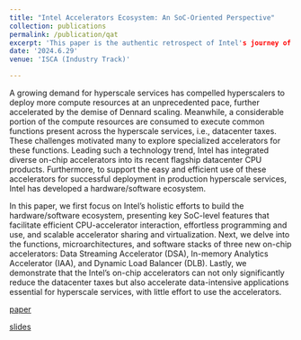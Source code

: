 ```yaml
---
title: "Intel Accelerators Ecosystem: An SoC-Oriented Perspective"
collection: publications
permalink: /publication/qat
excerpt: 'This paper is the authentic retrospect of Intel's journey of building SoC-level features and software ecosystems for accelerators, and integrating various data accelerators into the modern Xeon CPU chips. [paper](https://ieeexplore.ieee.org/document/10609705) [slides](https://YifanYuan3.github.io/files/isca2024industry.pptx)'
date: '2024.6.29'
venue: 'ISCA (Industry Track)'

---
```


A growing demand for hyperscale services has compelled hyperscalers to deploy more compute resources at an unprecedented pace, further accelerated by the demise of Dennard scaling. Meanwhile, a considerable portion of the compute resources are consumed to execute common functions present across the hyperscale services, i.e., datacenter taxes. These challenges motivated many to explore specialized accelerators for these functions. Leading such a technology trend, Intel has integrated diverse on-chip accelerators into its recent flagship datacenter CPU products. Furthermore, to support the easy and efficient use of these accelerators for successful deployment in production hyperscale services, Intel has developed a hardware/software ecosystem.

In this paper, we first focus on Intel’s holistic efforts to build the hardware/software ecosystem, presenting key SoC-level features that facilitate efficient CPU-accelerator interaction, effortless programming and use, and scalable accelerator sharing and virtualization. Next, we delve into the functions, microarchitectures, and software stacks of three new on-chip accelerators: Data Streaming Accelerator (DSA), In-memory Analytics Accelerator (IAA), and Dynamic Load Balancer (DLB). Lastly, we demonstrate that the Intel’s on-chip accelerators can not only significantly reduce the datacenter taxes but also accelerate data-intensive applications essential for hyperscale services, with little effort to use the accelerators.

[paper](https://ieeexplore.ieee.org/document/10609705)

[slides](https://YifanYuan3.github.io/files/isca2024industry.pptx)
